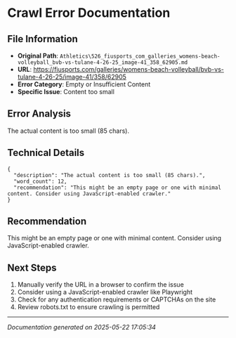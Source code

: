 # Crawl Error Documentation

## File Information
- **Original Path**: `Athletics\526_fiusports_com_galleries_womens-beach-volleyball_bvb-vs-tulane-4-26-25_image-41_358_62905.md`
- **URL**: https://fiusports.com/galleries/womens-beach-volleyball/bvb-vs-tulane-4-26-25/image-41/358/62905
- **Error Category**: Empty or Insufficient Content
- **Specific Issue**: Content too small

## Error Analysis
The actual content is too small (85 chars).

## Technical Details
```
{
  "description": "The actual content is too small (85 chars).",
  "word_count": 12,
  "recommendation": "This might be an empty page or one with minimal content. Consider using JavaScript-enabled crawler."
}
```

## Recommendation
This might be an empty page or one with minimal content. Consider using JavaScript-enabled crawler.

## Next Steps
1. Manually verify the URL in a browser to confirm the issue
2. Consider using a JavaScript-enabled crawler like Playwright
3. Check for any authentication requirements or CAPTCHAs on the site
4. Review robots.txt to ensure crawling is permitted

---
*Documentation generated on 2025-05-22 17:05:34*
